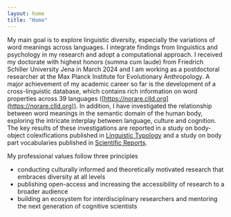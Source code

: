 ```yaml
---
layout: home
title: "Home"
---
```


My main goal is to explore linguistic diversity, especially the variations of word meanings across languages. I integrate findings from linguistics and psychology in my research and adopt a computational approach. I received my doctorate with highest honors (summa cum laude) from Friedrich Schiller University Jena in March 2024 and I am working as a postdoctoral researcher at the Max Planck Institute for Evolutionary Anthropology. A major achievement of my academic career so far is the development of a cross-linguistic database, which contains rich information on word properties across 39 languages ([https://norare.clld.org](https://norare.clld.org)). In addition, I have investigated the relationship between word meanings in the semantic domain of the human body, exploring the intricate interplay between language, culture and cognition. The key results of these investigations are reported in a study on body-object colexifications published in [Linguistic Typology](https://doi.org/10.1515/lingty-2023-0032) and a study on body part vocabularies published in [Scientific Reports](https://doi.org/10.1038/s41598-024-61140-0).

My professional values follow three principles
- conducting culturally informed and theoretically motivated research that embraces diversity at all levels
- publishing open-access and increasing the accessibility of research to a broader audience
- building an ecosystem for interdisciplinary researchers and mentoring the next generation of cognitive scientists
